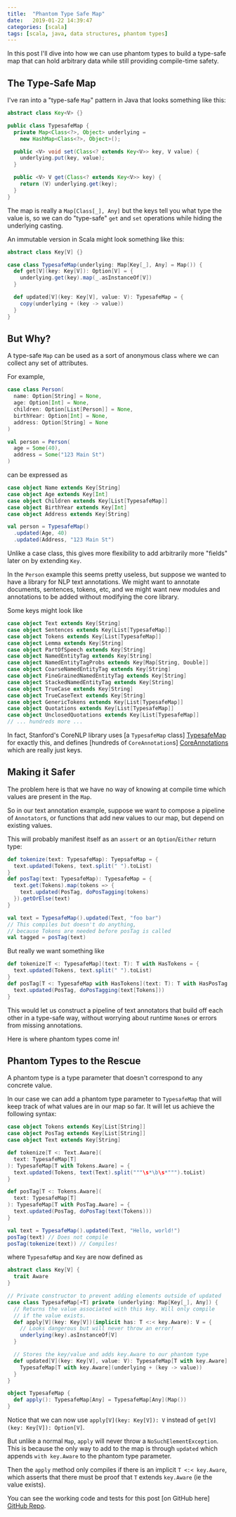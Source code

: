 ```yaml
---
title:  "Phantom Type Safe Map"
date:   2019-01-22 14:39:47
categories: [scala]
tags: [scala, java, data structures, phantom types]
---
```


In this post I'll dive into how we can use phantom types to build a type-safe 
map that can hold arbitrary data while still providing compile-time safety.

## The Type-Safe Map

I've ran into a "type-safe `Map`" pattern in Java that looks something like this:

```java
abstract class Key<V> {}

public class TypesafeMap {
  private Map<Class<?>, Object> underlying =
    new HashMap<Class<?>, Object>();

  public <V> void set(Class<? extends Key<V>> key, V value) {
    underlying.put(key, value);
  }

  public <V> V get(Class<? extends Key<V>> key) {
    return (V) underlying.get(key);
  }
}
```

The map is really a `Map[Class[_], Any]` but the keys tell you what type the value is, 
so we can do "type-safe" `get` and `set` operations while hiding the underlying casting. 

An immutable version in Scala might look something like this:

```scala
abstract class Key[V] {}

case class TypesafeMap(underlying: Map[Key[_], Any] = Map()) {
  def get[V](key: Key[V]): Option[V] = {
    underlying.get(key).map(_.asInstanceOf[V])
  }

  def updated[V](key: Key[V], value: V): TypesafeMap = {
    copy(underlying + (key -> value))
  }
}
```

## But Why?

A type-safe `Map` can be used as a sort of anonymous class where we can collect any set of attributes.

For example,

```scala
case class Person(
  name: Option[String] = None,
  age: Option[Int] = None,
  children: Option[List[Person]] = None,
  birthYear: Option[Int] = None,
  address: Option[String] = None
)

val person = Person(
  age = Some(40),
  address = Some("123 Main St")
)
```
can be expressed as
```scala
case object Name extends Key[String]
case object Age extends Key[Int]
case object Children extends Key[List[TypesafeMap]]
case object BirthYear extends Key[Int]
case object Address extends Key[String]

val person = TypesafeMap()
  .updated(Age, 40)
  .updated(Address, "123 Main St")  
```

Unlike a case class, this gives more flexibility to add arbitrarily more "fields" later on 
by extending `Key`.

In the `Person` example this seems pretty useless, but suppose we wanted
to have a library for NLP text annotations. We might want to annotate documents, sentences, 
tokens, etc, and we might want new modules and annotations to be added without 
modifying the core library.

Some keys might look like
```scala
case object Text extends Key[String]
case object Sentences extends Key[List[TypesafeMap]]
case object Tokens extends Key[List[TypesafeMap]]
case object Lemma extends Key[String]
case object PartOfSpeech extends Key[String]
case object NamedEntityTag extends Key[String]
case object NamedEntityTagProbs extends Key[Map[String, Double]]
case object CoarseNamedEntityTag extends Key[String]
case object FineGrainedNamedEntityTag extends Key[String]
case object StackedNamedEntityTag extends Key[String]
case object TrueCase extends Key[String]
case object TrueCaseText extends Key[String]
case object GenericTokens extends Key[List[TypesafeMap]]
case object Quotations extends Key[List[TypesafeMap]]
case object UnclosedQuotations extends Key[List[TypesafeMap]]
// ... hundreds more ...
```

In fact, Stanford's CoreNLP library uses [a `TypesafeMap` class] [TypesafeMap] for
exactly this, and defines [hundreds of `CoreAnnotation`s] [CoreAnnotations] which 
are really just keys.

## Making it Safer

The problem here is that we have no way of knowing at compile time which 
values are present in the `Map`.

So in our text annotation example, suppose we want to compose a pipeline of `Annotator`s,
or functions that add new values to our map, but depend on existing values.

This will probably manifest itself as an `assert` or an `Option`/`Either` return type:

```scala
def tokenize(text: TypesafeMap): TyepsafeMap = {
  text.updated(Tokens, text.split(" ").toList)
}
def posTag(text: TypesafeMap): TypesafeMap = {
  text.get(Tokens).map(tokens => {
    text.updated(PosTag, doPosTagging(tokens)
  }).getOrElse(text)
}

val text = TypesafeMap().updated(Text, "foo bar")
// This compiles but doesn't do anything,
// because Tokens are needed before posTag is called
val tagged = posTag(text)
```

But really we want something like

```scala
def tokenize[T <: TypesafeMap](text: T): T with HasTokens = {
  text.updated(Tokens, text.split(" ").toList)
}
def posTag[T <: TypesafeMap with HasTokens](text: T): T with HasPosTag = {
  text.updated(PosTag, doPosTagging(text[Tokens]))
}
```

This would let us construct a pipeline of text annotators that build off each other in a type-safe way,
without worrying about runtime `None`s or errors from missing annotations.

Here is where phantom types come in!

## Phantom Types to the Rescue
A phantom type is a type parameter that doesn't correspond to any concrete
value. 

In our case we can add a phantom type parameter to `TypesafeMap` that
will keep track of what values are in our map so far. It will let us achieve
the following syntax:

```scala
case object Tokens extends Key[List[String]] 
case object PosTag extends Key[List[String]] 
case object Text extends Key[String]

def tokenize[T <: Text.Aware](
  text: TypesafeMap[T]
): TypesafeMap[T with Tokens.Aware] = {
  text.updated(Tokens, text(Text).split("""\s*\b\s*""").toList)
}

def posTag[T <: Tokens.Aware](
  text: TypesafeMap[T]
): TypesafeMap[T with PosTag.Aware] = {
  text.updated(PosTag, doPosTag(text(Tokens)))
}

val text = TypesafeMap().updated(Text, "Hello, world!")
posTag(text) // Does not compile
posTag(tokenize(text)) // Compiles!
```

where `TypesafeMap` and `Key` are now defined as

```scala
abstract class Key[V] {
  trait Aware
}

// Private constructor to prevent adding elements outside of updated
case class TypesafeMap[+T] private (underlying: Map[Key[_], Any]) {
  // Returns the value associated with this key. Will only compile
  // if the value exists.
  def apply[V](key: Key[V])(implicit has: T <:< key.Aware): V = {
    // Looks dangerous but will never throw an error!
    underlying(key).asInstanceOf[V]
  }

  // Stores the key/value and adds key.Aware to our phantom type
  def updated[V](key: Key[V], value: V): TypesafeMap[T with key.Aware] = {
    TypesafeMap[T with key.Aware](underlying + (key -> value))
  }
}

object TypesafeMap {
  def apply(): TypesafeMap[Any] = TypesafeMap[Any](Map())
}
```

Notice that we can now use `apply[V](key: Key[V]): V` instead of 
`get[V](key: Key[V]): Option[V]`. 

But unlike a normal `Map`, `apply` will never throw a `NoSuchElementException`.
This is because the only way to add to the map is through `updated` which
appends `with key.Aware` to the phantom type parameter. 

Then the `apply` method only compiles if there is an implicit `T <:< key.Aware`, which 
asserts that there must be proof that `T` extends `key.Aware` (ie the value exists).

You can see the working code and tests for this post [on GitHub here] [GitHub Repo].
 


  [TypesafeMap]: https://github.com/stanfordnlp/CoreNLP/blob/master/src/edu/stanford/nlp/util/TypesafeMap.java
  [CoreAnnotations]: https://github.com/stanfordnlp/CoreNLP/blob/master/src/edu/stanford/nlp/ling/CoreAnnotations.java
  [GitHub Repo]: https://github.com/iantabolt/phantom-type-safe-map
